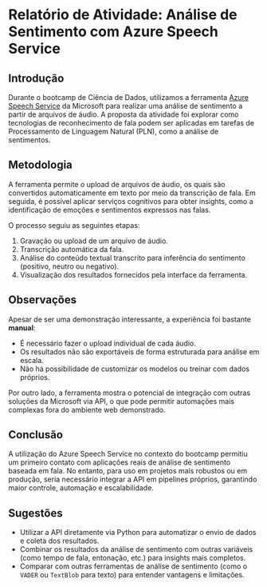 # Relatório de Atividade: Análise de Sentimento com Azure Speech Service

## Introdução

Durante o bootcamp de Ciência de Dados, utilizamos a ferramenta [Azure Speech Service](https://speech.microsoft.com/portal) da Microsoft para realizar uma análise de sentimento a partir de arquivos de áudio. A proposta da atividade foi explorar como tecnologias de reconhecimento de fala podem ser aplicadas em tarefas de Processamento de Linguagem Natural (PLN), como a análise de sentimentos.

## Metodologia

A ferramenta permite o upload de arquivos de áudio, os quais são convertidos automaticamente em texto por meio da transcrição de fala. Em seguida, é possível aplicar serviços cognitivos para obter insights, como a identificação de emoções e sentimentos expressos nas falas.

O processo seguiu as seguintes etapas:
1. Gravação ou upload de um arquivo de áudio.
2. Transcrição automática da fala.
3. Análise do conteúdo textual transcrito para inferência do sentimento (positivo, neutro ou negativo).
4. Visualização dos resultados fornecidos pela interface da ferramenta.

## Observações

Apesar de ser uma demonstração interessante, a experiência foi bastante **manual**:
- É necessário fazer o upload individual de cada áudio.
- Os resultados não são exportáveis de forma estruturada para análise em escala.
- Não há possibilidade de customizar os modelos ou treinar com dados próprios.

Por outro lado, a ferramenta mostra o potencial de integração com outras soluções da Microsoft via API, o que pode permitir automações mais complexas fora do ambiente web demonstrado.

## Conclusão

A utilização do Azure Speech Service no contexto do bootcamp permitiu um primeiro contato com aplicações reais de análise de sentimento baseada em fala. No entanto, para uso em projetos mais robustos ou em produção, seria necessário integrar a API em pipelines próprios, garantindo maior controle, automação e escalabilidade.

## Sugestões

- Utilizar a API diretamente via Python para automatizar o envio de dados e coleta dos resultados.
- Combinar os resultados da análise de sentimento com outras variáveis (como tempo de fala, entonação, etc.) para insights mais completos.
- Comparar com outras ferramentas de análise de sentimento (como o `VADER` ou `TextBlob` para texto) para entender vantagens e limitações.


